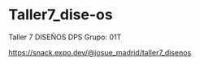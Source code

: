 # Taller7_dise-os

Taller 7 
DISEÑOS
DPS 
Grupo: 01T

https://snack.expo.dev/@josue_madrid/taller7_disenos


